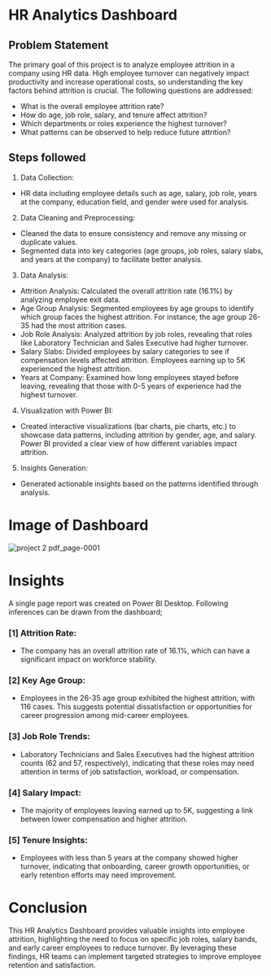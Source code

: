 # HR Analytics Dashboard

## Problem Statement

The primary goal of this project is to analyze employee attrition in a company using HR data. High employee turnover can negatively impact productivity and increase operational costs, so understanding the key factors behind attrition is crucial. The following questions are addressed:

- What is the overall employee attrition rate?
- How do age, job role, salary, and tenure affect attrition?
- Which departments or roles experience the highest turnover?
- What patterns can be observed to help reduce future attrition?


## Steps followed 

1. Data Collection:
- HR data including employee details such as age, salary, job role, years at the company, education field, and gender were used for analysis.

2. Data Cleaning and Preprocessing:
- Cleaned the data to ensure consistency and remove any missing or duplicate values.
- Segmented data into key categories (age groups, job roles, salary slabs, and years at the company) to facilitate better analysis.

3. Data Analysis:
- Attrition Analysis: Calculated the overall attrition rate (16.1%) by analyzing employee exit data.
- Age Group Analysis: Segmented employees by age groups to identify which group faces the highest attrition. For instance, the age group 26-35 had the most attrition cases.
- Job Role Analysis: Analyzed attrition by job roles, revealing that roles like Laboratory Technician and Sales Executive had higher turnover.
- Salary Slabs: Divided employees by salary categories to see if compensation levels affected attrition. Employees earning up to 5K experienced the highest attrition.
- Years at Company: Examined how long employees stayed before leaving, revealing that those with 0-5 years of experience had the highest turnover.

4. Visualization with Power BI:
- Created interactive visualizations (bar charts, pie charts, etc.) to showcase data patterns, including attrition by gender, age, and salary. Power BI provided a clear view of how different variables impact attrition.
5. Insights Generation:
- Generated actionable insights based on the patterns identified through analysis.
  
# Image of Dashboard

![project 2 pdf_page-0001](https://github.com/user-attachments/assets/a1ad5412-76bf-48ca-b9df-f78dd30d1be3)


# Insights

A single page report was created on Power BI Desktop. Following inferences can be drawn from the dashboard;

### [1] Attrition Rate: 

- The company has an overall attrition rate of 16.1%, which can have a significant impact on workforce stability.

           
### [2] Key Age Group:

- Employees in the 26-35 age group exhibited the highest attrition, with 116 cases. This suggests potential dissatisfaction or opportunities for career progression among mid-career employees.
  
### [3] Job Role Trends:

- Laboratory Technicians and Sales Executives had the highest attrition counts (62 and 57, respectively), indicating that these roles may need attention in terms of job satisfaction, workload, or compensation.

### [4] Salary Impact:

- The majority of employees leaving earned up to 5K, suggesting a link between lower compensation and higher attrition.

### [5] Tenure Insights:

- Employees with less than 5 years at the company showed higher turnover, indicating that onboarding, career growth opportunities, or early retention efforts may need improvement.

# Conclusion
This HR Analytics Dashboard provides valuable insights into employee attrition, highlighting the need to focus on specific job roles, salary bands, and early career employees to reduce turnover. By leveraging these findings, HR teams can implement targeted strategies to improve employee retention and satisfaction.
